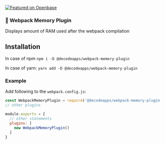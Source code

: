 [![Featured on Openbase](https://badges.openbase.com/js/featured/@decodeapps/webpack-memory-plugin.svg?token=mfJGQXHcJXlQ0qhv4yoySRDIsA6e1ebrbVDJuevBbqI=)](https://openbase.com/js/@decodeapps/webpack-memory-plugin?utm_source=embedded&amp;utm_medium=badge&amp;utm_campaign=rate-badge)
### 🐏 Webpack Memory Plugin

Displays amount of RAM used after the webpack compilation

## Installation

In case of npm
`npm i -D @decodeapps/webpack-memory-plugin`

In case of yarn:
`yarn add -D @decodeapps/webpack-memory-plugin`

### Example

Add following to the `webpack.config.js`:

```javascript
const WebpackMemoryPlugin = require('@decodeapps/webpack-memory-plugin');
// other plugins

module.exports = {
  // other statements
  plugins: [
    new WebpackMemoryPlugin()
  ]
}
```
